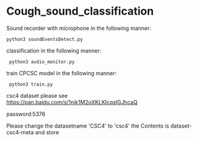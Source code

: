 # Cough_sound_classification

Sound recorder with microphone in the following manner:

    python3 soundEventsDetect.py
    
classification in the following manner:

     python3 audio_monitor.py
     
train CPCSC model in the following manner:

     python3 train.py
     
csc4 dataset please see https://pan.baidu.com/s/1nik1M2oXKLKIcqslGJhcaQ

password:5376

Please change the datasetname 'CSC4' to 'csc4'
the Contents is dataset-csc4-meta and store

